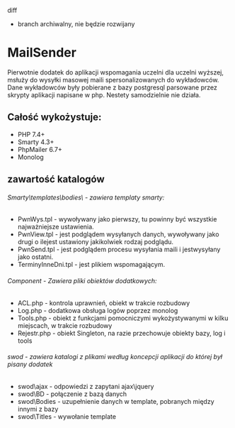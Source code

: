 diff 
- branch archiwalny, nie będzie rozwijany  

# MailSender
Pierwotnie dodatek do aplikacji wspomagania uczelni dla uczelni wyższej,
msłuży do wysyłki masowej maili spersonalizowanych do wykładowców.
Dane wykładowców były pobierane z bazy postgresql parsowane przez skrypty aplikacji napisane w php.
Nestety samodzielnie nie działa.

## Całość wykożystuje:
* PHP 7.4+
* Smarty 4.3+
* PhpMailer 6.7+
* Monolog
## zawartość katalogów

###### Smarty\templates\bodies\ - zawiera templaty smarty:
* PwnWys.tpl - wywoływany jako pierwszy, tu powinny być wszystkie najważniejsze ustawienia.
* PwnView.tpl - jest podglądem wysyłanych danych, wywoływany jako drugi o ilejest ustawiony jakikolwiek rodzaj podglądu.
* PwnSend.tpl - jest podglądem procesu wysyłania maili i jestwysyłany jako ostatni.
* TerminyInneDni.tpl - jest plikiem wspomagającym.

###### Component - Zawiera pliki obiektów dodatkowych:
* ACL.php - kontrola uprawnień, obiekt w trakcie rozbudowy
* Log.php - dodatkowa obsługa logów poprzez monolog
* Tools.php - obiekt z funkcjami pomocniczymi wykożystywanymi w kilku miejscach, w trakcie rozbudowy
* Rejestr.php - obiekt Singleton, na razie przechowuje obiekty bazy, log i tools

###### swod - zawiera katalogi z plikami według koncepcji aplikacji do której był pisany dodatek
* swod\ajax - odpowiedzi z zapytani ajax\jquery
* swod\BD - połączenie z bazą danych
* swod\Bodies - uzupełnienie danych w template, pobranych między innymi z bazy
* swod\Titles - wywołanie template 
